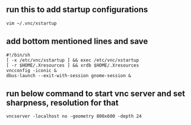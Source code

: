 
## run this to add startup configurations
```
vim ~/.vnc/xstartup
```

## add bottom mentioned lines and save
```
#!/bin/sh 
[ -x /etc/vnc/xstartup ] && exec /etc/vnc/xstartup
[ -r $HOME/.Xresources ] && xrdb $HOME/.Xresources
vncconfig -iconic &
dbus-launch --exit-with-session gnome-session &
```
## run below command to start vnc server and set sharpness, resolution for that
```
vncserver -localhost no -geometry 800x600 -depth 24
```

